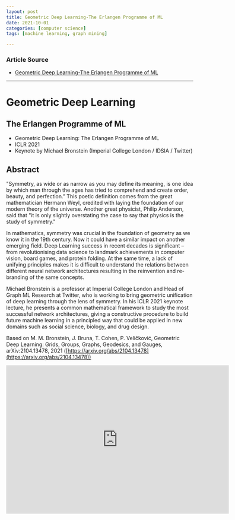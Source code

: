 ```yaml
---
layout: post
title: Geometric Deep Learning-The Erlangen Programme of ML
date: 2021-10-01
categories: [computer science]
tags: [machine learning, graph mining]

---
```


### Article Source

* [Geometric Deep Learning-The Erlangen Programme of ML](https://www.youtube.com/watch?v=MblxCqwengI)


---


# Geometric Deep Learning

## The Erlangen Programme of ML

* Geometric Deep Learning: The Erlangen Programme of ML 
* ICLR 2021 
* Keynote by Michael Bronstein (Imperial College London / IDSIA / Twitter)

## Abstract

"Symmetry, as wide or as narrow as you may define its meaning, is one idea by which man through the ages has tried to comprehend and create order, beauty, and perfection.” This poetic definition comes from the great mathematician Hermann Weyl, credited with laying the foundation of our modern theory of the universe. Another great physicist, Philip Anderson, said that "it is only slightly overstating the case to say that physics is the study of symmetry."

In mathematics, symmetry was crucial in the foundation of geometry as we know it in the 19th century. Now it could have a similar impact on another emerging field. Deep Learning success in recent decades is significant – from revolutionising data science to landmark achievements in computer vision, board games, and protein folding. At the same time, a lack of unifying principles makes it is difficult to understand the relations between different neural network architectures resulting in the reinvention and re-branding of the same concepts.  

 Michael Bronstein is a professor at Imperial College London and Head of Graph ML Research at Twitter, who is working to bring geometric unification of deep learning through the lens of symmetry. In his ICLR 2021 keynote lecture, he presents a common mathematical framework to study the most successful network architectures, giving a constructive procedure to build future machine learning in a principled way that could be applied in new domains such as social science, biology, and drug design. 
 
Based on M. M. Bronstein, J. Bruna, T. Cohen, P. Veličković, Geometric Deep Learning: Grids, Groups, Graphs, Geodesics, and Gauges, arXiv:2104.13478, 2021 ([https://arxiv.org/abs/2104.13478](https://arxiv.org/abs/2104.13478))

<iframe width="600" height="400" src="https://www.youtube.com/embed/w6Pw4MOzMuo" title="YouTube video player" frameborder="0" allow="accelerometer; autoplay; clipboard-write; encrypted-media; gyroscope; picture-in-picture" allowfullscreen></iframe>